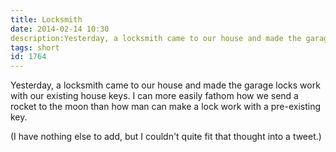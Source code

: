 ```yaml
---
title: Locksmith
date: 2014-02-14 10:30
description:Yesterday, a locksmith came to our house and made the garage locks work with our existing house keys.  I can more easily fathom how we send a rocket to the moon than how man can make a lock work with a pre-existing key.
tags: short
id: 1764
---
```

Yesterday, a locksmith came to our house and made the garage locks work with our existing house keys.  I can more easily fathom how we send a rocket to the moon than how man can make a lock work with a pre-existing key.

(I have nothing else to add, but I couldn't quite fit that thought into a tweet.)